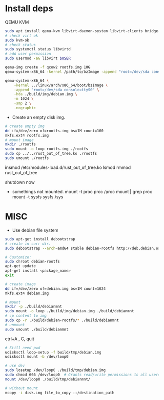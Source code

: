 # Install deps
QEMU KVM
```sh
sudo apt install qemu-kvm libvirt-daemon-system libvirt-clients bridge-utils virt-manager
# check virt ok
sudo kvm-ok
# check status
sudo systemctl status libvirtd
# add user permission
sudo usermod -aG libvirt $USER

qemu-img create -f qcow2 rootfs.img 10G
qemu-system-x86_64 -kernel /path/to/bzImage -append "root=/dev/sda console=ttyS0" -hda rootfs.img -m 1024 -smp 2 -nographic

qemu-system-x86_64 \
    -kernel ../linux/arch/x86_64/boot/bzImage \
    -append "root=/dev/sda console=ttyS0" \
    -hda ./build/img/debian.img \
    -m 1024 \
    -smp 2 \
    -nographic
```

* Create an empty disk img.
```sh
# create empty img
dd if=/dev/zero of=rootfs.img bs=1M count=100
mkfs.ext4 rootfs.img
# mount image
mkdir ./rootfs
sudo mount -o loop rootfs.img ./rootfs
sudo cp ../../rust_out_of_tree.ko ./rootfs
sudo umount ./rootfs
```

insmod /etc/modules-load.d/rust_out_of_tree.ko 
lsmod
rmmod rust_out_of_tree

shutdown now

* somethings not mounted.
mount -t proc proc /proc
mount | grep proc
mount -t sysfs sysfs /sys

# MISC

* Use debian file system
```sh
sudo apt-get install debootstrap
# create in curr dir.
sudo debootstrap --arch=amd64 stable debian-rootfs http://deb.debian.org/debian/

# Customize:
sudo chroot debian-rootfs
apt-get update
apt-get install <package_name>
exit

# create image
dd if=/dev/zero of=debian.img bs=1M count=1024
mkfs.ext4 debian.img

# mount
mkdir -p ./build/debianmnt
sudo mount -o loop ./build/img/debian.img ./build/debianmnt
# cp content to img
sudo cp -r ./build/debian-rootfs/* ./build/debianmnt
# unmount 
sudo umount ./build/debianmnt

```

ctrl+A , C, quit
```sh
# Still need pwd
udisksctl loop-setup -f build/tmp/debian.img
udisksctl mount -b /dev/loop0

# use dev
sudo losetup /dev/loop0 ./build/tmp/debian.img
sudo chmod 666 /dev/loop0  # Grants read/write permissions to all users
mount /dev/loop0 ./build/tmp/debianmnt/
```

```sh
# without mount
mcopy -i disk.img file_to_copy ::/destination_path
```
